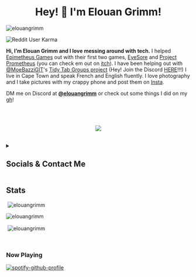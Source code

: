 <h1 align="center">Hey! 👋 I'm Elouan Grimm!</h1>

<p align="left"> <img src="https://komarev.com/ghpvc/?username=elouangrimm&label=Profile%20views&color=0e75b6&style=flat" alt="elouangrimm" /> </p>
<img alt="Reddit User Karma" src="https://img.shields.io/reddit/user-karma/comment/elouangrimm?style=flat">

**Hi, I’m Elouan Grimm and I love messing around with tech.** I helped [Epimetheus Games](https://epimetheusgamesogpc.itch.io/) out with their first two games, [EyeSore](https://epimetheusgamesogpc.itch.io/eyesore) and [Project Prometheus](https://epimetheusgamesogpc.itch.io/projectprometheus) (you can check em out on [itch](https://epimetheusgamesogpc.itch.io/)). I have been helping out with [@MoeBazziGIT](https://github.com/MoeBazziGIT)'s [Tidy Tab Groups project](https://chromewebstore.google.com/detail/tidy-tab-groups/fohgbkobjdckaapjimleemkolchkmebf) (Hey! Join the Discord [HERE](https://discord.com/invite/aBdAfNfGEv)!!!) I live in Cape Town and speak French and English fluently. I love photography and I take pictures with my crappy phone and post them on [Insta](https://www.instagram.com/elouangrimm).

DM me on Discord at [**@elouangrimm**](https://discord.com/users/939697576419131462) or check out some things I did on my [gh](https://github.com/elouangrimm/)!

<br>
<br>

<p align="center">
  <a href="https://skillicons.dev">
    <img src="https://skillicons.dev/icons?i=html,css,js,htmx,py,md,discord,bots,gmail,instagram,ps,godot,replit,vscode,github,git,linux,raspberrypi&perline=9" />
  </a>
</p>

<br>

<details>
<summary><h2>Socials & Contact Me</h2></summary>

#### [💬 Discord](https://discord.com/users/939697576419131462)

#### [📸 Insta](https://www.instagram.com/elouangrimm)

#### [💬 WhatsApp](https://wa.me/19712661720)

#### [✉︎ Email](mailto:elouangrimm@gmail.com)

#### [🤖 Reddit](https://www.reddit.com/user/elouangrimm/)
<br>
</details>

## Stats

<p>&nbsp;<img align="center" src="https://github-readme-stats.vercel.app/api?username=elouangrimm&show_icons=true&theme=dark&locale=en" alt="elouangrimm" /></p>

<p><img align="center" src="https://github-readme-streak-stats.herokuapp.com/?user=elouangrimm&theme=android-dark" alt="elouangrimm" /></p>

<p>&nbsp;<img align="center" src="https://github-profile-trophy.vercel.app/?username=elouangrimm&theme=discord" alt="elouangrimm" /></p>

<br>

### Now Playing

[![spotify-github-profile](https://spotify-github-profile.kittinanx.com/api/view?uid=31hjqdtkir252o7vnm3fncd7x7fu&cover_image=true&theme=novatorem&show_offline=false&background_color=121212&interchange=false&bar_color=53b14f&bar_color_cover=false)](https://volt.fm/elouangrimm)
